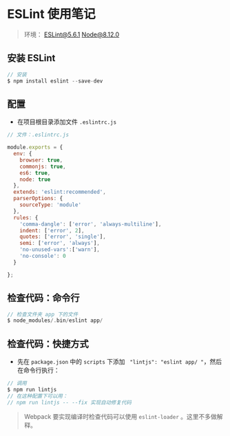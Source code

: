 # ESLint 使用笔记

> 环境： ESLint@5.6.1 Node@8.12.0

## 安装 ESLint

```c
// 安装 
$ npm install eslint --save-dev

```

## 配置

* 在项目根目录添加文件 `.eslintrc.js`

```js
// 文件：.eslintrc.js

module.exports = {
  env: {
    browser: true,
    commonjs: true,
    es6: true,
    node: true
  },
  extends: 'eslint:recommended',
  parserOptions: {
    sourceType: 'module'
  },
  rules: {
    'comma-dangle': ['error', 'always-multiline'],
    indent: ['error', 2],
    quotes: ['error', 'single'],
    semi: ['error', 'always'],
    'no-unused-vars':['warn'],
    'no-console': 0
  }

};

```

## 检查代码：命令行

```c
// 检查文件夹 app 下的文件
$ node_modules/.bin/eslint app/
```

## 检查代码：快捷方式

* 先在 `package.json` 中的 `scripts` 下添加 ` "lintjs": "eslint app/ "`，然后在命令行执行：

```c
// 调用
$ npm run lintjs
// 在这种配置下可以用：
// npm run lintjs -- --fix 实现自动修复代码

```

> Webpack 要实现编译时检查代码可以使用 `eslint-loader` 。这里不多做解释。
